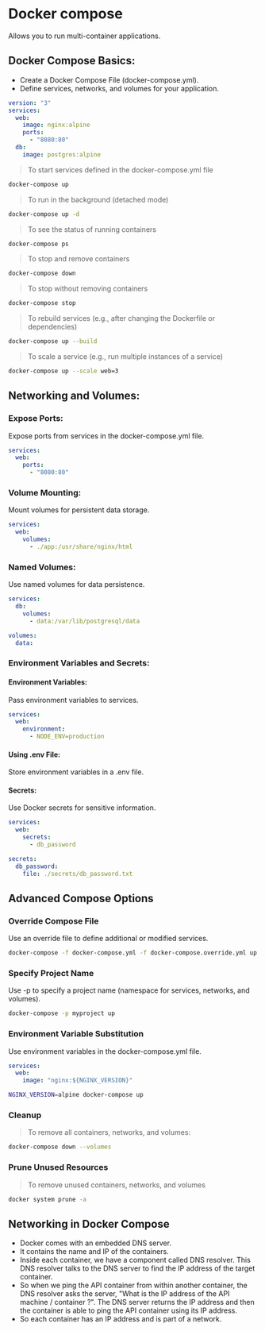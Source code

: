# Docker compose

Allows you to run multi-container applications.

## Docker Compose Basics:

- Create a Docker Compose File (docker-compose.yml).
- Define services, networks, and volumes for your application.

```yaml
version: "3"
services:
  web:
    image: nginx:alpine
    ports:
      - "8080:80"
  db:
    image: postgres:alpine
```

> To start services defined in the docker-compose.yml file

```bash
docker-compose up
```

> To run in the background (detached mode)

```bash
docker-compose up -d
```

> To see the status of running containers
```bash
docker-compose ps
```

> To stop and remove containers

```bash
docker-compose down
```

> To stop without removing containers
```bash
docker-compose stop
```

> To rebuild services (e.g., after changing the Dockerfile or dependencies)
```bash
docker-compose up --build
```

> To scale a service (e.g., run multiple instances of a service)

```bash
docker-compose up --scale web=3
```

## Networking and Volumes:

### Expose Ports:

Expose ports from services in the docker-compose.yml file.

```yaml
services:
  web:
    ports:
      - "8080:80"
```

### Volume Mounting:

Mount volumes for persistent data storage.

```yaml
services:
  web:
    volumes:
      - ./app:/usr/share/nginx/html
```

### Named Volumes:

Use named volumes for data persistence.

```yaml
services:
  db:
    volumes:
      - data:/var/lib/postgresql/data

volumes:
  data:
```

### Environment Variables and Secrets:

#### Environment Variables:

Pass environment variables to services.

```yaml
services:
  web:
    environment:
      - NODE_ENV=production
```

#### Using .env File:

Store environment variables in a .env file.

#### Secrets:

Use Docker secrets for sensitive information.

```yaml
services:
  web:
    secrets:
      - db_password

secrets:
  db_password:
    file: ./secrets/db_password.txt
```

## Advanced Compose Options

### Override Compose File

Use an override file to define additional or modified services.

```bash
docker-compose -f docker-compose.yml -f docker-compose.override.yml up
```

### Specify Project Name

Use -p to specify a project name (namespace for services, networks, and volumes).

```bash
docker-compose -p myproject up
```

### Environment Variable Substitution

Use environment variables in the docker-compose.yml file.

```yaml
services:
  web:
    image: "nginx:${NGINX_VERSION}"
```

```bash
NGINX_VERSION=alpine docker-compose up
```

### Cleanup

> To remove all containers, networks, and volumes:

```bash
docker-compose down --volumes
```

### Prune Unused Resources

> To remove unused containers, networks, and volumes

```bash
docker system prune -a
```

## Networking in Docker Compose
- Docker comes with an embedded DNS server.
- It contains the name and IP of the containers.
- Inside each container, we have a component called DNS resolver. This DNS resolver talks to the DNS server to find the IP address of the target container.
- So when we ping the API container from within another container, the DNS resolver asks the server, "What is the IP address of the API machine / container ?". The DNS server returns the IP address and then the container is able to ping the API container using its IP address.
- So each container has an IP address and is part of a network.